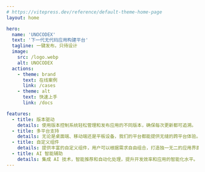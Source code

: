 ```yaml
---
# https://vitepress.dev/reference/default-theme-home-page
layout: home

hero:
  name: 'UNOCODEX'
  text: '下一代无代码应用构建平台'
  tagline: 一键发布，只待设计
  image:
    src: /logo.webp
    alt: UNOCODEX
  actions:
    - theme: brand
      text: 在线案例
      link: /cases
    - theme: alt
      text: 快速上手
      link: /docs

features:
  - title: 版本驱动
    details: 使用版本控制系统轻松管理和发布应用的不同版本，确保每次更新都可追溯。
  - title: 多平台支持
    details: 无论是桌面端、移动端还是平板设备，我们的平台都能提供无缝的跨平台体验。
  - title: 自定义组件
    details: 提供丰富的自定义组件，用户可以根据需求自由组合，打造独一无二的应用界面。
  - title: AI 智能辅助
    details: 集成 AI 技术，智能推荐和自动化处理，提升开发效率和应用的智能化水平。
---
```


